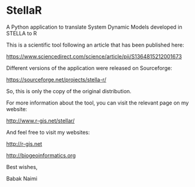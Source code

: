 # StellaR
A Python application to translate System Dynamic Models developed in STELLA to R

This is a scientific tool following an article that has been published here:

https://www.sciencedirect.com/science/article/pii/S1364815212001673

Different versions of the application were released on Sourceforge:

https://sourceforge.net/projects/stella-r/

So, this is only the copy of the original distribution.

For more information about the tool, you can visit the relevant page on my website:

http://www.r-gis.net/stellar/

And feel free to visit my websites:

http://r-gis.net

http://biogeoinformatics.org

Best wishes,

Babak Naimi
